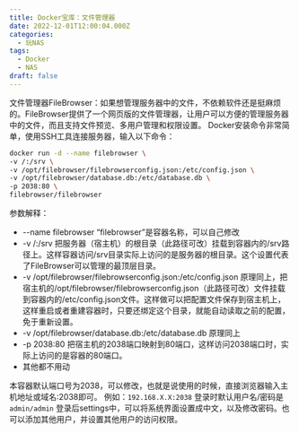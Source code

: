 ```yaml
---
title: Docker宝库：文件管理器
date: 2022-12-01T12:00:04.000Z
categories:
  - 玩NAS
tags:
  - Docker
  - NAS
draft: false
---
```


文件管理器FileBrowser：如果想管理服务器中的文件，不依赖软件还是挺麻烦的。FileBrowser提供了一个网页版的文件管理器，让用户可以方便的管理服务器中的文件，而且支持文件预览、多用户管理和权限设置。
Docker安装命令非常简单，使用SSH工具连接服务器，输入以下命令：
```bash
docker run -d --name filebrowser \
-v /:/srv \
-v /opt/filebrowser/filebrowserconfig.json:/etc/config.json \
-v /opt/filebrowser/database.db:/etc/database.db \
-p 2038:80 \
filebrowser/filebrowser
```
参数解释：
+ --name filebrowser “filebrowser”是容器名称，可以自己修改
+ -v /:/srv  把服务器（宿主机）的根目录（此路径可改）挂载到容器内的/srv路径上。这样容器访问/srv目录实际上访问的是服务器的根目录。这个设置代表了FileBrowser可以管理的最顶层目录。
+ -v /opt/filebrowser/filebrowserconfig.json:/etc/config.json  原理同上，把宿主机的/opt/filebrowser/filebrowserconfig.json（此路径可改）文件挂载到容器内的/etc/config.json文件。这样做可以把配置文件保存到宿主机上，这样重启或者重建容器时，只要还绑定这个目录，就能自动读取之前的配置，免于重新设置。
+ -v /opt/filebrowser/database.db:/etc/database.db  原理同上
+ -p 2038:80  把宿主机的2038端口映射到80端口，这样访问2038端口时，实际上访问的是容器的80端口。
+ 其他都不用动

本容器默认端口号为2038，可以修改，也就是说使用的时候，直接浏览器输入主机地址或域名:2038即可。
例如：`192.168.X.X:2038` 
登录时默认用户名/密码是`admin/admin`
登录后settings中，可以将系统界面设置成中文，以及修改密码。也可以添加其他用户，并设置其他用户的访问权限。
